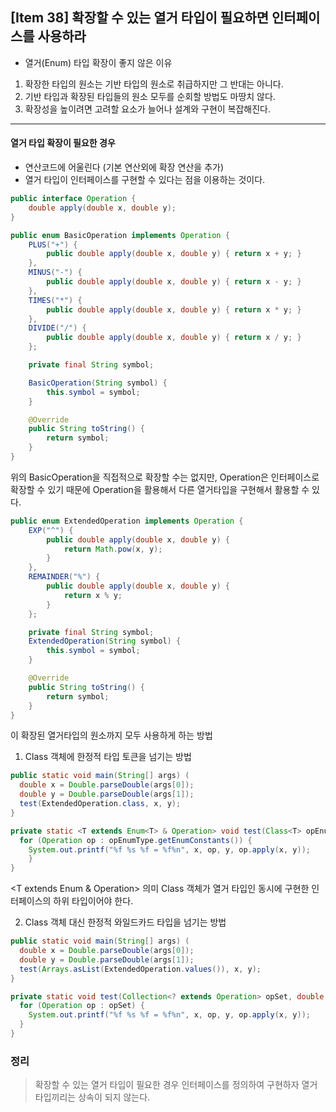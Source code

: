 ## [Item 38] 확장할 수 있는 열거 타입이 필요하면 인터페이스를 사용하라

- 열거(Enum) 타입 확장이 좋지 않은 이유
1. 확장한 타입의 원소는 기반 타입의 원소로 취급하지만 그 반대는 아니다.
2. 기반 타입과 확장된 타입들의 원소 모두를 순회할 방법도 마땅치 않다.
3. 확장성을 높이려면 고려할 요소가 늘어나 설계와 구현이 복잡해진다.
 
 ---
 #### 열거 타입 확장이 필요한 경우
- 연산코드에 어울린다 (기본 연산외에 확장 연산을 추가)
- 열거 타입이 인터페이스를 구현할 수 있다는 점을 이용하는 것이다.

```java
public interface Operation {
	double apply(double x, double y);
}
```

```java
public enum BasicOperation implements Operation {
    PLUS("+") {
        public double apply(double x, double y) { return x + y; }
    },
    MINUS("-") {
        public double apply(double x, double y) { return x - y; }
    },
    TIMES("*") {
        public double apply(double x, double y) { return x * y; }
    },
    DIVIDE("/") {
        public double apply(double x, double y) { return x / y; }
    };

    private final String symbol;

    BasicOperation(String symbol) {
        this.symbol = symbol;
    }

    @Override 
    public String toString() {
        return symbol;
    }
}
```

위의 BasicOperation을 직접적으로 확장할 수는 없지만, Operation은 인터페이스로 확장할 수 있기 때문에
Operation을 활용해서 다른 열거타입을 구현해서 활용할 수 있다.


```java
public enum ExtendedOperation implements Operation {
    EXP("^") {
        public double apply(double x, double y) {
            return Math.pow(x, y);
        }
    },
    REMAINDER("%") {
        public double apply(double x, double y) {
            return x % y;
        }
    };

    private final String symbol;
    ExtendedOperation(String symbol) {
        this.symbol = symbol;
    }

    @Override 
    public String toString() {
        return symbol;
    }
}
```

이 확장된 열거타입의 원소까지 모두 사용하게 하는 방법
1. Class 객체에 한정적 타입 토큰을 넘기는 방법

```java
public static void main(String[] args) (
  double x = Double.parseDouble(args[0]);
  double y = Double.parseDouble(args[1]);
  test(ExtendedOperation.class, x, y);
}

private static <T extends Enum<T> & Operation> void test(Class<T> opEnumType, double x, double y) {
  for (Operation op : opEnumType.getEnumConstants()) {
    System.out.printf("%f %s %f = %f%n", x, op, y, op.apply(x, y));
	}
}
```

<T extends Enum<T> & Operation> 의미
Class 객체가 열거 타입인 동시에 구현한 인터페이스의 하위 타입이어야 한다.


2. Class 객체 대신 한정적 와일드카드 타입을 넘기는 방법
```java
public static void main(String[] args) (
  double x = Double.parseDouble(args[0]);
  double y = Double.parseDouble(args[1]);
  test(Arrays.asList(ExtendedOperation.values()), x, y);
}

private static void test(Collection<? extends Operation> opSet, double x, double y) {
  for (Operation op : opSet) {
    System.out.printf("%f %s %f = %f%n", x, op, y, op.apply(x, y));
  }
}
```


### 정리
> 확장할 수 있는 열거 타입이 필요한 경우 인터페이스를 정의하여 구현하자
> 열거 타입끼리는 상속이 되지 않는다.
